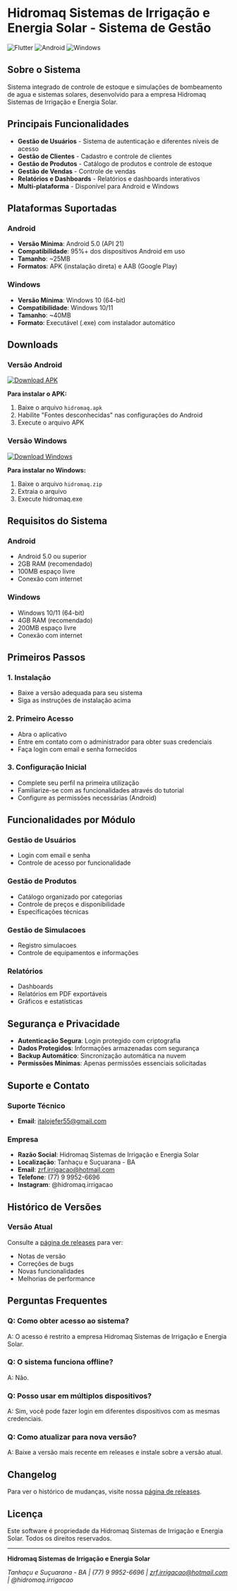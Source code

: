 # Hidromaq Sistemas de Irrigação e Energia Solar - Sistema de Gestão

![Flutter](https://img.shields.io/badge/Flutter-02569B?style=for-the-badge&logo=flutter&logoColor=white)
![Android](https://img.shields.io/badge/Android-3DDC84?style=for-the-badge&logo=android&logoColor=white)
![Windows](https://img.shields.io/badge/Windows-0078D6?style=for-the-badge&logo=windows&logoColor=white)

## Sobre o Sistema

Sistema integrado de controle de estoque e simulações de bombeamento de agua e sistemas solares, desenvolvido para a empresa Hidromaq Sistemas de Irrigação e Energia Solar.

## Principais Funcionalidades

- **Gestão de Usuários** - Sistema de autenticação e diferentes níveis de acesso
- **Gestão de Clientes** - Cadastro e controle de clientes
- **Gestão de Produtos** - Catálogo de produtos e controle de estoque
- **Gestão de Vendas** - Controle de vendas
- **Relatórios e Dashboards** - Relatórios e dashboards interativos
- **Multi-plataforma** - Disponível para Android e Windows

## Plataformas Suportadas

### Android
- **Versão Mínima**: Android 5.0 (API 21)
- **Compatibilidade**: 95%+ dos dispositivos Android em uso
- **Tamanho**: ~25MB
- **Formatos**: APK (instalação direta) e AAB (Google Play)

### Windows
- **Versão Mínima**: Windows 10 (64-bit)
- **Compatibilidade**: Windows 10/11
- **Tamanho**: ~40MB
- **Formato**: Executável (.exe) com instalador automático

## Downloads

### Versão Android
[![Download APK](https://img.shields.io/badge/Download-APK-green?style=for-the-badge&logo=android)](../../releases/latest/download/hidromaq-v0.0.3.apk)

**Para instalar o APK:**
1. Baixe o arquivo `hidromaq.apk`
2. Habilite "Fontes desconhecidas" nas configurações do Android
3. Execute o arquivo APK

### Versão Windows
[![Download Windows](https://img.shields.io/badge/Download-Windows-blue?style=for-the-badge&logo=windows)](../../releases/latest/download/hidromaq-0.0.3.zip)

**Para instalar no Windows:**
1. Baixe o arquivo `hidromaq.zip`
2. Extraia o arquivo
3. Execute hidromaq.exe

## Requisitos do Sistema

### Android
- Android 5.0 ou superior
- 2GB RAM (recomendado)
- 100MB espaço livre
- Conexão com internet

### Windows
- Windows 10/11 (64-bit)
- 4GB RAM (recomendado)
- 200MB espaço livre
- Conexão com internet

## Primeiros Passos

### 1. Instalação
- Baixe a versão adequada para seu sistema
- Siga as instruções de instalação acima

### 2. Primeiro Acesso
- Abra o aplicativo
- Entre em contato com o administrador para obter suas credenciais
- Faça login com email e senha fornecidos

### 3. Configuração Inicial
- Complete seu perfil na primeira utilização
- Familiarize-se com as funcionalidades através do tutorial
- Configure as permissões necessárias (Android)

## Funcionalidades por Módulo

### Gestão de Usuários
- Login com email e senha
- Controle de acesso por funcionalidade

### Gestão de Produtos
- Catálogo organizado por categorias
- Controle de preços e disponibilidade
- Especificações técnicas

### Gestão de Simulacoes
- Registro simulacoes
- Controle de equipamentos e informações

### Relatórios
- Dashboards 
- Relatórios em PDF exportáveis
- Gráficos e estatísticas

## Segurança e Privacidade

- **Autenticação Segura**: Login protegido com criptografia
- **Dados Protegidos**: Informações armazenadas com segurança
- **Backup Automático**: Sincronização automática na nuvem
- **Permissões Mínimas**: Apenas permissões essenciais solicitadas

## Suporte e Contato

### Suporte Técnico
- **Email**: italojefer55@gmail.com

### Empresa
- **Razão Social**: Hidromaq Sistemas de Irrigação e Energia Solar
- **Localização**: Tanhaçu e Suçuarana - BA
- **Email**: zrf.irrigacao@hotmail.com
- **Telefone**: (77) 9 9952-6696
- **Instagram**: @hidromaq.irrigacao

## Histórico de Versões

### Versão Atual
Consulte a [página de releases](../../releases) para ver:
- Notas de versão
- Correções de bugs
- Novas funcionalidades
- Melhorias de performance

## Perguntas Frequentes

### Q: Como obter acesso ao sistema?
A: O acesso é restrito a empresa Hidromaq Sistemas de Irrigação e Energia Solar.

### Q: O sistema funciona offline?
A: Não.

### Q: Posso usar em múltiplos dispositivos?
A: Sim, você pode fazer login em diferentes dispositivos com as mesmas credenciais.

### Q: Como atualizar para nova versão?
A: Baixe a versão mais recente em releases e instale sobre a versão atual.

## Changelog

Para ver o histórico de mudanças, visite nossa [página de releases](../../releases).

## Licença

Este software é propriedade da Hidromaq Sistemas de Irrigação e Energia Solar. Todos os direitos reservados.

---

**Hidromaq Sistemas de Irrigação e Energia Solar**

*Tanhaçu e Suçuarana - BA | (77) 9 9952-6696 | zrf.irrigacao@hotmail.com | @hidromaq.irrigacao*

